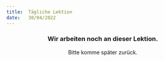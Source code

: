```yaml
---
title:  Tägliche Lektion
date:   30/04/2022
---
```


### <center>Wir arbeiten noch an dieser Lektion.</center>
<center>Bitte komme später zurück.</center>